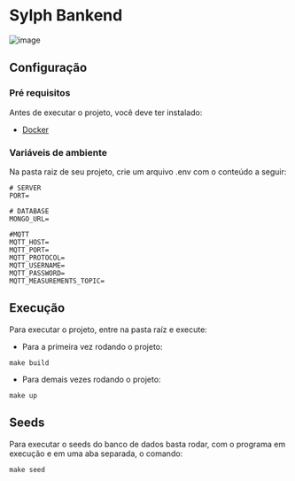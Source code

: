 # Sylph Bankend

![image](https://user-images.githubusercontent.com/37307099/209450444-ecbf09a2-f5c6-457b-b9c1-5ad55456277c.png)


## Configuração

### Pré requisitos 

Antes de executar o projeto, você deve ter instalado: 

- [Docker](https://www.docker.com/)

### Variáveis de ambiente

Na pasta raiz de seu projeto, crie um arquivo .env com o conteúdo a seguir: 

````
# SERVER
PORT=

# DATABASE
MONGO_URL=

#MQTT
MQTT_HOST=
MQTT_PORT=
MQTT_PROTOCOL=
MQTT_USERNAME=
MQTT_PASSWORD=
MQTT_MEASUREMENTS_TOPIC=
````

## Execução

Para executar o projeto, entre na pasta raíz e execute: 

- Para a primeira vez rodando o projeto: 

````
make build
````

- Para demais vezes rodando o projeto: 

````
make up
````


## Seeds

Para executar o seeds do banco de dados basta rodar, com o programa em execução e em uma aba separada, o comando: 

````
make seed
````
